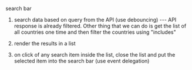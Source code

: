search bar

1. search data based on query from the API (use debouncing) --- API response is already filtered. Other thing that we can do is get the list of all countries one time and then filter the countries using "includes"

2. render the results in a list

3. on click of any search item inside the list, close the list and put the selected item into the search bar (use event delegation)

